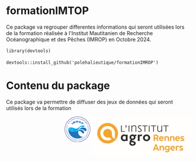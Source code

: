 # formationIMTOP

Ce package va regrouper differentes informations qui seront utilisées lors de la formation réalisée à l'Institut Mautitanien de Recherche Océanographique et des Pêches (IMROP) en Octobre 2024.

```
library(devtools)

devtools::install_github('polehalieutique/formationIMROP')
```

# Contenu du package
 
Ce package va permettre de diffuser des jeux de données qui seront utilisés lors de la formation


<img src="./man/figures/IA.jpg" alt="Institut Agro" align="right">
<img src="./man/figures/IMROP.png" alt="IMROP" align="right">

